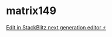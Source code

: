 # matrix149

[Edit in StackBlitz next generation editor ⚡️](https://stackblitz.com/~/github.com/kvartiil/matrix149)